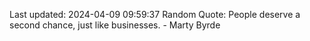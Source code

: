 Last updated: 2024-04-09 09:59:37
Random Quote: People deserve a second chance, just like businesses. - Marty Byrde